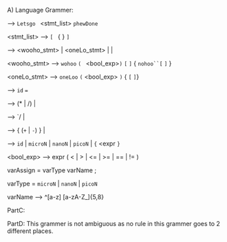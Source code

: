 A) Language Grammer:

<Program> --> `Letsgo ` <stmt_list> `phewDone `

<stmt_list> --> `[ ` { <stmt>  } `] `

<stmt> --> <wooho_stmt> | <oneLo_stmt>  | <assignStmt> | <varAssign>

<wooho_stmt> --> `wohoo` `( ` <bool_exp>`)` `[` <stmt> `]`  { `nohoo``[` <stmt> `]` } 

<oneLo_stmt> --> `oneLoo` `(` <bool_exp> `)` { `[` <stmt> `]`}

<assignStmt> --> `id` `= ` <expr>

<expr> --> <leastPrec>   (* | /) <leastPrec> | <leastPrec>

<leastPrec> --> <litPrec> `/ <litPrec> | <litPrec>

<litPrec> --> <muchPrec> { (`+` | `-`) <muchPrec> } | <muchPrec>

<muchPrec> --> `id` | `microN` | `nanoN` | `picoN` | `{` <expr `}`

<bool_exp> --> expr ( < | > | <= | >= | == | != ) <E>

varAssign = varType varName ;

varType = `microN` | `nanoN` | `picoN`

varName --> ^[a-z] [a-zA-Z_]{5,8}

PartC: 

PartD: This grammer is not ambiguous as no rule in this grammer goes to 2 different places.
